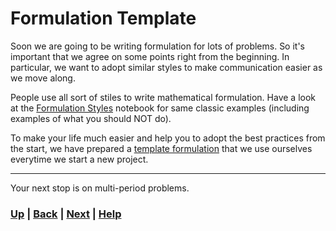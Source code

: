 # Formulation Template
Soon we are going to be writing formulation for lots of problems. So it's 
important that we agree on some points right from the beginning. In particular,
we want to adopt similar styles to make communication easier as we move along. 

People use all sort of stiles to write mathematical formulation. Have a look 
at the [Formulation Styles](formulation_styles.ipynb) notebook for same 
classic examples (including examples of what you should NOT do).

To make your life much easier and help you to adopt the best practices from 
the start, we have prepared a [template formulation](formulation_template.ipynb)
that we use ourselves everytime we start a new project.

------------------------------------------------------------------------------

Your next stop is on multi-period problems.

### [Up][up] | [Back][back] | [Next][next] | [Help][help]

[up]: ../README.md
[back]: ../README.md
[next]: ../1_multi_period_problems/README.md
[help]: ../../0_help/README.md